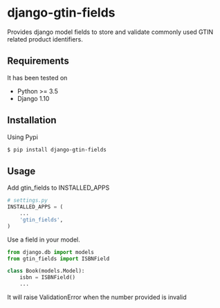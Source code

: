 # django-gtin-fields

Provides django model fields to store and validate commonly used GTIN related product identifiers.

## Requirements

It has been tested on

* Python >= 3.5
* Django 1.10

## Installation

Using Pypi

```bash
$ pip install django-gtin-fields
```

## Usage 

Add gtin_fields to INSTALLED_APPS

```python
# settings.py
INSTALLED_APPS = (
	...
	'gtin_fields',
)
```

Use a field in your model.

```python
from django.db import models
from gtin_fields import ISBNField

class Book(models.Model):
	isbn = ISBNField()
	...
```

It will raise ValidationError when the number provided is invalid
